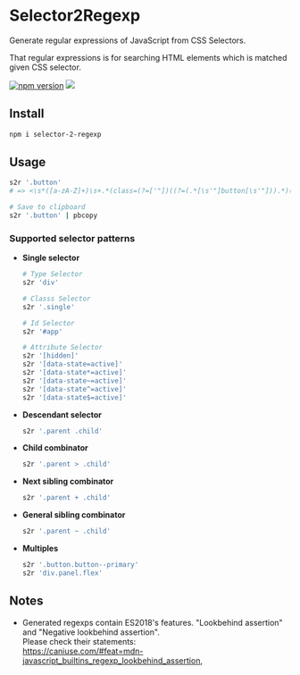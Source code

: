 # Selector2Regexp

Generate regular expressions of JavaScript from CSS Selectors.

That regular expressions is for searching HTML elements which is matched given CSS selector.


[![npm version](https://badge.fury.io/js/selector-2-regexp.svg)](https://badge.fury.io/js/selector-2-regexp)
![](https://github.com/m-yoshiro/Selector2Regexp/workflows/TEST/badge.svg)

## Install

```sh
npm i selector-2-regexp
```

## Usage

```sh
s2r '.button'
# => <\s*([a-zA-Z]+)\s+.*(class=(?=['"])((?=(.*[\s'"]button[\s'"])).*)(?=['"])).*\s*>

# Save to clipboard
s2r '.button' | pbcopy
```

### Supported selector patterns

- **Single selector**

  ```sh
  # Type Selector
  s2r 'div'

  # Classs Selector
  s2r '.single'

  # Id Selector
  s2r '#app'

  # Attribute Selector
  s2r '[hidden]'
  s2r '[data-state=active]'
  s2r '[data-state*=active]'
  s2r '[data-state~=active]'
  s2r '[data-state^=active]'
  s2r '[data-state$=active]'
  ```

- **Descendant selector**

  ```sh
  s2r '.parent .child'
  ```

- **Child combinator**

  ```sh
  s2r '.parent > .child'
  ```

- **Next sibling combinator**

  ```sh
  s2r '.parent + .child'
  ```

- **General sibling combinator**

  ```sh
  s2r '.parent ~ .child'
  ```

- **Multiples**

  ```sh
  s2r '.button.button--primary'
  s2r 'div.panel.flex'
  ```

## Notes

- Generated regexps contain ES2018's features. "Lookbehind assertion" and "Negative lookbehind assertion".<br>
  Please check their statements:<br>https://caniuse.com/#feat=mdn-javascript_builtins_regexp_lookbehind_assertion,
